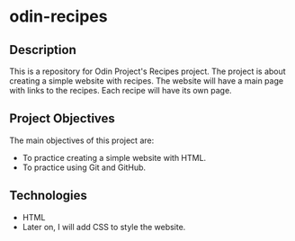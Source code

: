 # odin-recipes

## Description
This is a repository for Odin Project's Recipes project. The project is about creating a simple website with recipes. The website will have a main page with links to the recipes. Each recipe will have its own page.

## Project Objectives
The main objectives of this project are:
- To practice creating a simple website with HTML.
- To practice using Git and GitHub.

## Technologies
- HTML
- Later on, I will add CSS to style the website.